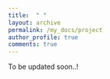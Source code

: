 ```yaml
---
title:  " "
layout: archive
permalink: /my_docs/project
author_profile: true
comments: true
---
```

To be updated soon..!
